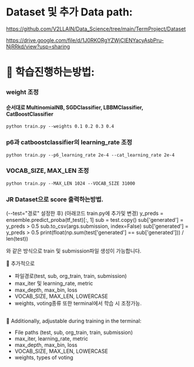 # Dataset 및 추가 Data path:
https://github.com/V2LLAIN/Data_Science/tree/main/TermProject/Dataset

https://drive.google.com/file/d/1J0RKORgYZWjCIENYacyAsbPru-NjRRkd/view?usp=sharing
#
# 📕 학습진행하는방법:

### weight 조정 
#### 순서대로 MultinomialNB, SGDClassifier, LBBMClassifier, CatBoostClassifier
    python train.py --weights 0.1 0.2 0.3 0.4

### p6과 catboostclassifier의 learning_rate 조정
    python train.py --p6_learning_rate 2e-4 --cat_learning_rate 2e-4

### VOCAB_SIZE, MAX_LEN 조정
    python train.py --MAX_LEN 1024 --VOCAB_SIZE 31000

### JR Dataset으로 score 출력하는방법.  
(--test="경로" 설정한 후)
(아래코드 train.py에 추가및 변경)
    y_preds = ensemble.predict_proba(tf_test)[:, 1]
    sub = test.copy()
    sub['generated'] = y_preds > 0.5
    sub.to_csv(args.submission, index=False)
    sub['generated'] = y_preds > 0.5
    print(float(np.sum(test['generated'] == sub['generated'])) / len(test))




와 같은 방식으로 train 및 submission파일 생성이 가능합니다.

📌 추가적으로 
- 파일경로(test, sub, org_train, train, submission)
- max_iter 및 learning_rate, metric
- max_depth, max_bin, loss
- VOCAB_SIZE, MAX_LEN, LOWERCASE
- weights, voting종류
또한 terminal에서 학습 시 조정가능.
##
📌 Additionally, adjustable during training in the terminal:
- File paths (test, sub, org_train, train, submission)
- max_iter, learning_rate, metric
- max_depth, max_bin, loss
- VOCAB_SIZE, MAX_LEN, LOWERCASE
- weights, types of voting
##
